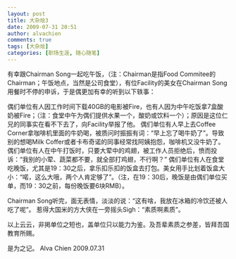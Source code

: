```yaml
---
layout: post
title: 大杂烩3
date: 2009-07-31 20:51
author: alvachien
comments: true
tags: [大杂烩]
categories: [职场生涯, 随心随笔]
---
```


有幸跟Chairman Song一起吃午饭，（注：Chairman是指Food Commitee的Chairman；午饭地点，当然是公司食堂），有位Facility的美女在Chairman Song用餐时不停的申诉，于是偶更加有幸的听到以下轶事：
 
偶们单位有人因工作时间下载40GB的电影被Fire，也有人因为中午吃饭拿7盒酸奶被Fire；（注：食堂中午为偶们提供水果一个，酸奶或饮料一个）；原因是这位仁兄的同事实在看不下去了，向Facility举报了他。
偶们单位有人早上去Coffee Corner拿咖啡机里面的牛奶喝，被质问时振振有词：“早上忘了喝牛奶了”。导致别的想喝Milk Coffer或者卡布奇诺的同事经常找阿姨抱怨，咖啡机又没牛奶了。
偶们单位有人在中午打饭时，只要大荤中的鸡翅，被工作人员拒绝后，愤而投诉：“我别的小荤、蔬菜都不要，就全部打鸡翅，不行啊？”
偶们单位有人在食堂吃晚饭，尤其是19：30之后，拿乐扣乐扣的饭盒去打包。美女用手比划着饭盒大小：“喏，这么大哦，两个人肯定够了”。（注，在19：30后，晚饭是由偶们单位买单，而19：30之前，每份晚饭要6块RMB）。
 
Chairman Song听完，面无表情，淡淡的说：“这有啥，我放在冰箱的冷饮还被人吃了呢”。
惹得大国米的方大侠在一旁摇头Sigh：“素质啊素质”。
 
以上云云，非掲单位之短也，盖单位只以能力为鉴。及吾辈素质之参差，皆拜吾国教育所赐。
 
是为之记。
Alva Chien
2009.07.31

